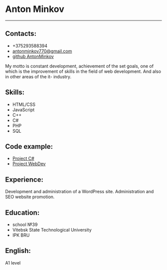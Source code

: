 # Anton Minkov
---

## Contacts:

- +375293588394
- antonminkov770@gmail.com
- [github AntonMinkov
](https://github.com/AntonMinkov)

My motto is constant development, achievement of the set goals, one of which is the improvement of skills in the field of web development. And also in other areas of the it- industry.

## Skills:

- HTML/CSS
- JavaScript 
- C++
- C#
- PHP
- SQL

## Code example:

- [Project C#](https://github.com/AntonMinkov/MS)
- [Project WebDev](https://github.com/AntonMinkov/Pulse)

## Experience:

Development and administration of a WordPress site. Administration and SEO website promotion.

## Education:

- school №39
- Vitebsk State Technological University
- IPK BRU

## English:
A1 level
